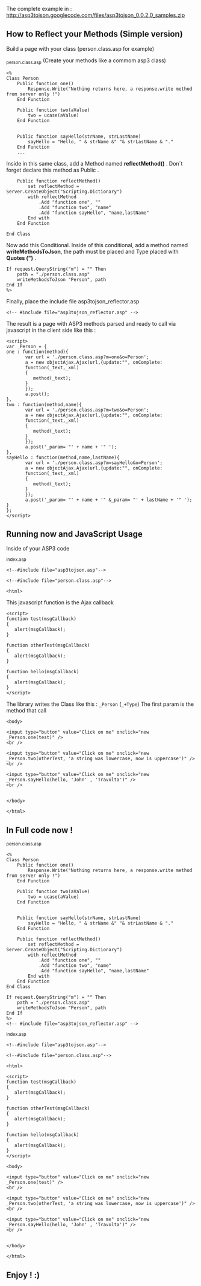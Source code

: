 The complete example in  :
http://asp3tojson.googlecode.com/files/asp3tojson_0.0.2.0_samples.zip


## How to Reflect your Methods (Simple version) ##

Build a page with your class (person.class.asp for example)


<sub>person.class.asp</sub> (Create your methods like a commom asp3 class)
```
<%
Class Person
    Public function one()
        Response.Write("Nothing returns here, a response.write method from server only !")
    End Function

    Public function two(aValue)
        two = ucase(aValue)
    End Function

    
    Public function sayHello(strName, strLastName)
        sayHello = "Hello, " & strName &" "& strLastName & "."
    End Function
    ...
```
Inside in this same class, add a Method named **reflectMethod()** .
Don´t forget declare this method as Public .
```
    Public function reflectMethod()
        set reflectMethod = Server.CreateObject("Scripting.Dictionary")
        with reflectMethod
            .Add "function one", ""
            .Add "function two", "name"
            .Add "function sayHello", "name,lastName"
        End with
    End Function

End Class
```
Now add this Conditional. Inside of this conditional, add a method named **writeMethodsToJson**, the path must be placed and Type placed with **Quotes (")** .
```
If request.QueryString("m") = "" Then
    path = "./person.class.asp"
    writeMethodsToJson "Person", path
End If
%>
```
Finally, place the include file asp3tojson\_reflector.asp
```
<!-- #include file="asp3tojson_reflector.asp" -->

```
The result is a page with ASP3 methods parsed and ready to call via javascript
in the client side like this :

```
<script>
var _Person = {
one : function(method){
       var url = './person.class.asp?m=one&o=Person';
       a = new objectAjax.Ajax(url,{update:"", onComplete:
       function(_text,_xml)
       {
          method(_text);
       }
       });
       a.post();
},
two : function(method,name){
       var url = './person.class.asp?m=two&o=Person';
       a = new objectAjax.Ajax(url,{update:"", onComplete:
       function(_text,_xml)
       {
          method(_text);
       }
       });
       a.post('_param= "' + name + '" ');
},
sayHello : function(method,name,lastName){
       var url = './person.class.asp?m=sayHello&o=Person';
       a = new objectAjax.Ajax(url,{update:"", onComplete:
       function(_text,_xml)
       {
          method(_text);
       }
       });
       a.post('_param= "' + name + '" &_param= "' + lastName + '" ');
}
};
</script>
```


## Running now and JavaScript Usage ##
Inside of your ASP3 code

<sub>index.asp</sub>

```
<!--#include file="asp3tojson.asp"-->

<!--#include file="person.class.asp"-->

<html>
```

This javascript function is the Ajax callback
```
<script>
function test(msgCallback)
{
   alert(msgCallback);
}

function otherTest(msgCallback)
{
   alert(msgCallback);
}

function hello(msgCallback)
{
   alert(msgCallback);
}
</script>
```

The library writes the Class like this : `_Person` (`_+Type`)
The first param is the method that call
```
<body>

<input type="button" value="Click on me" onclick="new _Person.one(test)" />
<br />

<input type="button" value="Click on me" onclick="new _Person.two(otherTest, 'a string was lowercase, now is uppercase')" />
<br />

<input type="button" value="Click on me" onclick="new _Person.sayHello(hello, 'John' , 'Travolta')" />
<br />


</body>

</html>
```



## In Full code now ! ##

<sub>person.class.asp</sub>
```
<%
Class Person
    Public function one()
        Response.Write("Nothing returns here, a response.write method from server only !")
    End Function

    Public function two(aValue)
        two = ucase(aValue)
    End Function

    
    Public function sayHello(strName, strLastName)
        sayHello = "Hello, " & strName &" "& strLastName & "."
    End Function

    Public function reflectMethod()
        set reflectMethod = Server.CreateObject("Scripting.Dictionary")
        with reflectMethod
            .Add "function one", ""
            .Add "function two", "name"
            .Add "function sayHello", "name,lastName"
        End with
    End Function
End Class

If request.QueryString("m") = "" Then
    path = "./person.class.asp"
    writeMethodsToJson "Person", path
End If
%>
<!-- #include file="asp3tojson_reflector.asp" -->
```


<sub>index.asp</sub>
```
<!--#include file="asp3tojson.asp"-->

<!--#include file="person.class.asp"-->

<html>

<script>
function test(msgCallback)
{
   alert(msgCallback);
}

function otherTest(msgCallback)
{
   alert(msgCallback);
}

function hello(msgCallback)
{
   alert(msgCallback);
}
</script>

<body>

<input type="button" value="Click on me" onclick="new _Person.one(test)" />
<br />

<input type="button" value="Click on me" onclick="new _Person.two(otherTest, 'a string was lowercase, now is uppercase')" />
<br />

<input type="button" value="Click on me" onclick="new _Person.sayHello(hello, 'John' , 'Travolta')" />
<br />


</body>

</html>
```





## Enjoy ! :) ##